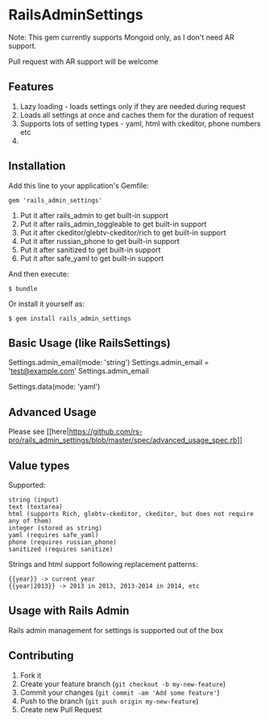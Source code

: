# RailsAdminSettings

Note: This gem currently supports Mongoid only, as I don't need AR support.

Pull request with AR support will be welcome

## Features

1) Lazy loading - loads settings only if they are needed during request
2) Loads all settings at once and caches them for the duration of request
3) Supports lots of setting types - yaml, html with ckeditor, phone numbers etc
4)

## Installation

Add this line to your application's Gemfile:

    gem 'rails_admin_settings'

1) Put it after rails_admin to get built-in support
2) Put it after rails_admin_toggleable to get built-in support
3) Put it after ckeditor/glebtv-ckeditor/rich to get built-in support
4) Put it after russian_phone to get built-in support
5) Put it after sanitized to get built-in support
6) Put it after safe_yaml to get built-in support

And then execute:

    $ bundle

Or install it yourself as:

    $ gem install rails_admin_settings

## Basic Usage (like RailsSettings)

Settings.admin_email(mode: 'string')
Settings.admin_email = 'test@example.com'
Settings.admin_email

Settings.data(mode: 'yaml')

## Advanced Usage

Please see [[here|https://github.com/rs-pro/rails_admin_settings/blob/master/spec/advanced_usage_spec.rb]]

## Value types

Supported:

    string (input)
    text (textarea)
    html (supports Rich, glebtv-ckeditor, ckeditor, but does not require any of them)
    integer (stored as string)
    yaml (requires safe_yaml)
    phone (requires russian_phone)
    sanitized (requires sanitize)

Strings and html support following replacement patterns:

    {{year}} -> current year
    {{year|2013}} -> 2013 in 2013, 2013-2014 in 2014, etc

## Usage with Rails Admin

Rails admin management for settings is supported out of the box

## Contributing

1. Fork it
2. Create your feature branch (`git checkout -b my-new-feature`)
3. Commit your changes (`git commit -am 'Add some feature'`)
4. Push to the branch (`git push origin my-new-feature`)
5. Create new Pull Request
